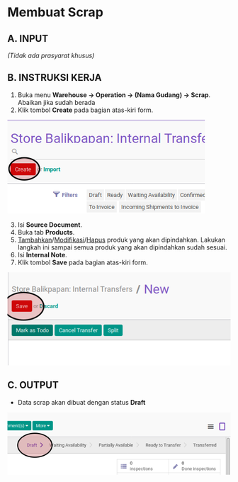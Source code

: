 # Membuat Scrap

## A. INPUT

*(Tidak ada prasyarat khusus)*

## B. INSTRUKSI KERJA

1. Buka menu **Warehouse -> Operation -> (Nama Gudang) -> Scrap**. Abaikan jika sudah berada
2. Klik tombol **Create** pada bagian atas-kiri form.

![](../../img/scrap/tombol-create.png)

3. Isi **Source Document**.
4. Buka tab **Products**.
5. <a name="l5">[Tambahkan](./produk-tambah.md)/[Modifikasi](./produk-modifikasi.md)/[Hapus](./produk-hapus.md)</a> produk yang akan dipindahkan. Lakukan langkah ini sampai semua produk yang akan dipindahkan sudah sesuai.
6. Isi **Internal Note**.
7. Klik tombol **Save** pada bagian atas-kiri form.

![](../../img/scrap/tombol-simpan.png)

## C. OUTPUT

* Data scrap akan dibuat dengan status **Draft**

![](../../img/scrap/status-draft.png)
